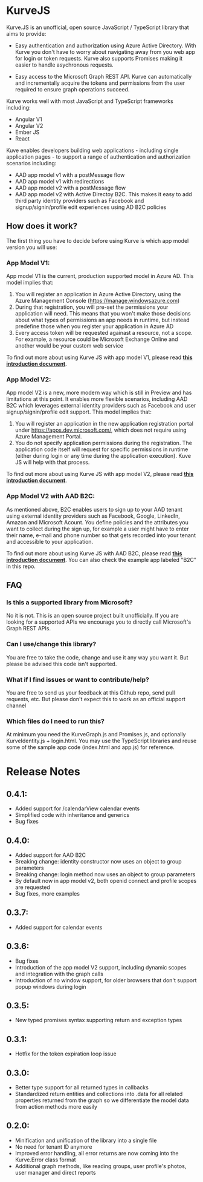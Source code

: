 # KurveJS

Kurve<nolink>.JS is an unofficial, open source JavaScript / TypeScript library that aims to provide:

* Easy authentication and authorization using Azure Active Directory.  With Kurve you don't have to worry about navigating away from you web app for login or token requests.  Kurve also supports Promises making it easier to handle asychronous requests.

* Easy access to the Microsoft Graph REST API.  Kurve can automatically and incrementally acquire the tokens and permissions from the user required to ensure graph operations succeed.

Kurve works well with most JavaScript and TypeScript frameworks including:

* Angular V1<br/>
* Angular V2<br/>
* Ember JS<br/>
* React<br/>

Kuve enables developers building web applications - including single application pages - to support a range of authentication and authorization scenarios including:

* AAD app model v1 with a postMessage flow<br/>
* AAD app model v1 with redirections<br/>
* AAD app model v2 with a postMessage flow<br/>
* AAD app model v2 with Active Directoy B2C.  This makes it easy to add third party identity providers such as Facebook and signup/signin/profile edit experiences using AD B2C policies<br/>

## How does it work?

The first thing you have to decide before using Kurve is which app model version you will use:

### App Model V1:

App model V1 is the current, production supported model in Azure AD. This model implies that:

1. You will register an application in Azure Active Directory, using the Azure Management Console (<a href="https://manage.windowsazure.com">https://manage.windowsazure.com</a>)
2. During that registration, you will pre-set the permissions your application will need. This means that you won't make those decisions about what types of permissions an app needs in runtime, but instead predefine those when you register your application in Azure AD
3. Every access token will be requested againast a resource, not a scope. For example, a resource could be Microsoft Exchange Online and another would be your custom web service

To find out more about using Kurve JS with app model V1, please read <b><a href="./docs/appModelV1/intro.md">this introduction document</a></b>.

### App Model V2:

App model V2 is a new, more modern way which is still in Preview and has limitations at this point. It enables more flexible scenarios, including AAD B2C which leverages external identity providers such as Facebook and user signup/signin/profile edit support. This model implies that:

1. You will register an application in the new application registration portal under <a href="https://apps.dev.microsoft.com/">https://apps.dev.microsoft.com/</a>, which does not require using Azure Management Portal.
2. You do not specify application permissions during the registration. The application code itself will request for specific permissions in runtime (either during login or any time during the application execution). Kuve JS will help with that process.

To find out more about using Kurve JS with app model V2, please read <b><a href="./docs/appModelV2/intro.md">this introduction document</a></b>.

### App Model V2 with AAD B2C:

As mentioned above, B2C enables users to sign up to your AAD tenant using external identity providers such as Facebook, Google, LinkedIn, Amazon and Microsoft Acount. You define policies and the attributes you want to collect during the sign up, for example a user might have to enter their name, e-mail and phone number so that gets recorded into your tenant and accessible to your application.

To find out more about using Kurve JS with AAD B2C, please read <b><a href="./docs/B2C/intro.md">this introduction document</a></b>. You can also check the example app labeled "B2C" in this repo.

## FAQ

### Is this a supported library from Microsoft?

No it is not. This is an open source project built unofficially. If you are looking for a supported APIs we encourage you to directly call Microsoft's Graph REST APIs.

### Can I use/change this library?

You are free to take the code, change and use it any way you want it. But please be advised this code isn't supported.

### What if I find issues or want to contribute/help?

You are free to send us your feedback at this Github repo, send pull requests, etc. But please don't expect this to work as an official support channel

### Which files do I need to run this?

At minimum you need the KurveGraph.<nolink>js and Promises.<nolink>js, and optionally KurveIdentity.<nolink>js + login.html. You may use the TypeScript libraries and reuse some of the sample app code (index.html and app.<nolink>js) for reference.

# Release Notes

## 0.4.1:
 * Added support for /calendarView calendar events
 * Simplified code with inheritance and generics
 * Bug fixes

## 0.4.0:
 * Added support for AAD B2C
 * Breaking change: identity constructor now uses an object to group parameters
 * Breaking change: login method now uses an object to group parameters
 * By default now in app model v2, both openid connect and profile scopes are requested
 * Bug fixes, more examples

## 0.3.7:
 * Added support for calendar events

## 0.3.6:
 * Bug fixes
 * Introduction of the app model V2 support, including dynamic scopes and integration with the graph calls
 * Introduction of no window support, for older browsers that don't support popup windows during login

## 0.3.5:
 * New typed promises syntax supporting return and exception types
 
## 0.3.1:
 * Hotfix for the token expiration loop issue

## 0.3.0:
 * Better type support for all returned types in callbacks
 * Standardized return entities and collections into .data for all related properties returned from the graph so we differentiate the model data from action methods more easily

## 0.2.0:
 * Minification and unification of the library into a single file
 * No need for tenant ID anymore
 * Improved error handling, all error returns are now coming into the Kurve.Error class format
 * Additional graph methods, like reading groups, user profile's photos, user manager and direct reports
